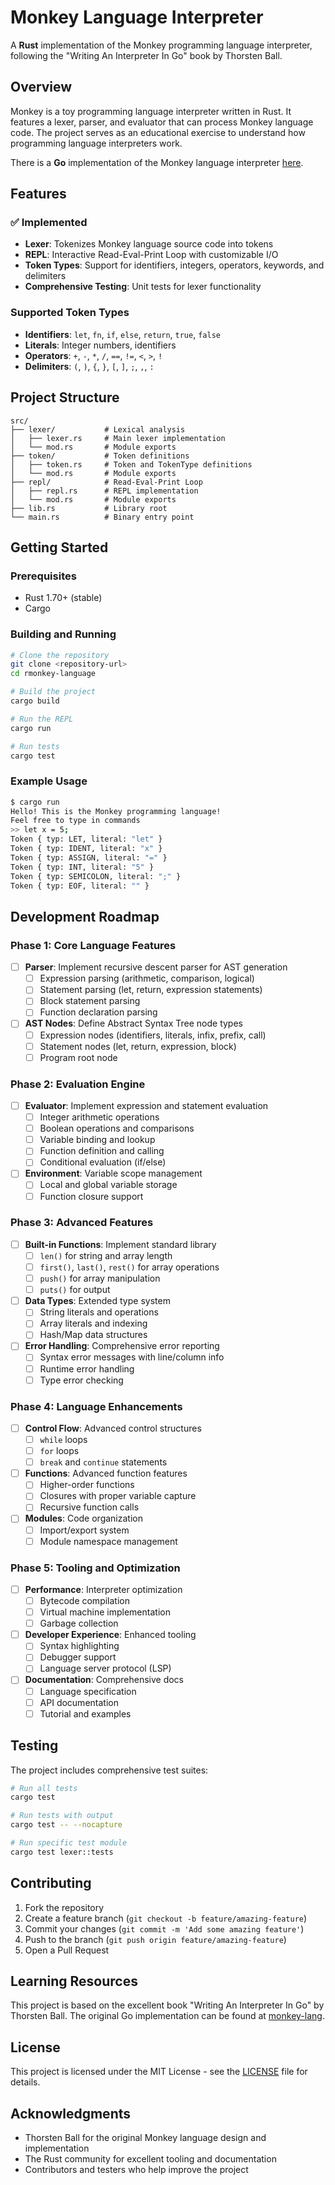 # Monkey Language Interpreter

A **Rust** implementation of the Monkey programming language interpreter, following the "Writing An Interpreter In Go" book by Thorsten Ball.

## Overview

Monkey is a toy programming language interpreter written in Rust. It features a lexer, parser, and evaluator that can process Monkey language code. The project serves as an educational exercise to understand how programming language interpreters work.

There is a **Go** implementation of the Monkey language interpreter [here](https://github.com/rand0m42195/monkey-go).

## Features

### ✅ Implemented
- **Lexer**: Tokenizes Monkey language source code into tokens
- **REPL**: Interactive Read-Eval-Print Loop with customizable I/O
- **Token Types**: Support for identifiers, integers, operators, keywords, and delimiters
- **Comprehensive Testing**: Unit tests for lexer functionality

### Supported Token Types
- **Identifiers**: `let`, `fn`, `if`, `else`, `return`, `true`, `false`
- **Literals**: Integer numbers, identifiers
- **Operators**: `+`, `-`, `*`, `/`, `==`, `!=`, `<`, `>`, `!`
- **Delimiters**: `(`, `)`, `{`, `}`, `[`, `]`, `;`, `,`, `:`

## Project Structure

```
src/
├── lexer/           # Lexical analysis
│   ├── lexer.rs     # Main lexer implementation
│   └── mod.rs       # Module exports
├── token/           # Token definitions
│   ├── token.rs     # Token and TokenType definitions
│   └── mod.rs       # Module exports
├── repl/            # Read-Eval-Print Loop
│   ├── repl.rs      # REPL implementation
│   └── mod.rs       # Module exports
├── lib.rs           # Library root
└── main.rs          # Binary entry point
```

## Getting Started

### Prerequisites
- Rust 1.70+ (stable)
- Cargo

### Building and Running

```bash
# Clone the repository
git clone <repository-url>
cd rmonkey-language

# Build the project
cargo build

# Run the REPL
cargo run

# Run tests
cargo test
```

### Example Usage

```bash
$ cargo run
Hello! This is the Monkey programming language!
Feel free to type in commands
>> let x = 5;
Token { typ: LET, literal: "let" }
Token { typ: IDENT, literal: "x" }
Token { typ: ASSIGN, literal: "=" }
Token { typ: INT, literal: "5" }
Token { typ: SEMICOLON, literal: ";" }
Token { typ: EOF, literal: "" }
```

## Development Roadmap

### Phase 1: Core Language Features
- [ ] **Parser**: Implement recursive descent parser for AST generation
  - [ ] Expression parsing (arithmetic, comparison, logical)
  - [ ] Statement parsing (let, return, expression statements)
  - [ ] Block statement parsing
  - [ ] Function declaration parsing
- [ ] **AST Nodes**: Define Abstract Syntax Tree node types
  - [ ] Expression nodes (identifiers, literals, infix, prefix, call)
  - [ ] Statement nodes (let, return, expression, block)
  - [ ] Program root node

### Phase 2: Evaluation Engine
- [ ] **Evaluator**: Implement expression and statement evaluation
  - [ ] Integer arithmetic operations
  - [ ] Boolean operations and comparisons
  - [ ] Variable binding and lookup
  - [ ] Function definition and calling
  - [ ] Conditional evaluation (if/else)
- [ ] **Environment**: Variable scope management
  - [ ] Local and global variable storage
  - [ ] Function closure support

### Phase 3: Advanced Features
- [ ] **Built-in Functions**: Implement standard library
  - [ ] `len()` for string and array length
  - [ ] `first()`, `last()`, `rest()` for array operations
  - [ ] `push()` for array manipulation
  - [ ] `puts()` for output
- [ ] **Data Types**: Extended type system
  - [ ] String literals and operations
  - [ ] Array literals and indexing
  - [ ] Hash/Map data structures
- [ ] **Error Handling**: Comprehensive error reporting
  - [ ] Syntax error messages with line/column info
  - [ ] Runtime error handling
  - [ ] Type error checking

### Phase 4: Language Enhancements
- [ ] **Control Flow**: Advanced control structures
  - [ ] `while` loops
  - [ ] `for` loops
  - [ ] `break` and `continue` statements
- [ ] **Functions**: Advanced function features
  - [ ] Higher-order functions
  - [ ] Closures with proper variable capture
  - [ ] Recursive function calls
- [ ] **Modules**: Code organization
  - [ ] Import/export system
  - [ ] Module namespace management

### Phase 5: Tooling and Optimization
- [ ] **Performance**: Interpreter optimization
  - [ ] Bytecode compilation
  - [ ] Virtual machine implementation
  - [ ] Garbage collection
- [ ] **Developer Experience**: Enhanced tooling
  - [ ] Syntax highlighting
  - [ ] Debugger support
  - [ ] Language server protocol (LSP)
- [ ] **Documentation**: Comprehensive docs
  - [ ] Language specification
  - [ ] API documentation
  - [ ] Tutorial and examples

## Testing

The project includes comprehensive test suites:

```bash
# Run all tests
cargo test

# Run tests with output
cargo test -- --nocapture

# Run specific test module
cargo test lexer::tests
```

## Contributing

1. Fork the repository
2. Create a feature branch (`git checkout -b feature/amazing-feature`)
3. Commit your changes (`git commit -m 'Add some amazing feature'`)
4. Push to the branch (`git push origin feature/amazing-feature`)
5. Open a Pull Request

## Learning Resources

This project is based on the excellent book "Writing An Interpreter In Go" by Thorsten Ball. The original Go implementation can be found at [monkey-lang](https://github.com/thorstenball/monkey-lang).

## License

This project is licensed under the MIT License - see the [LICENSE](LICENSE) file for details.

## Acknowledgments

- Thorsten Ball for the original Monkey language design and implementation
- The Rust community for excellent tooling and documentation
- Contributors and testers who help improve the project
